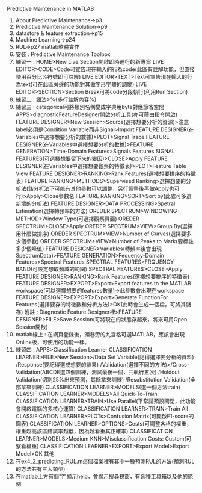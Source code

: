 Predictive Maintenance in MATLAB
1. About Predictive Maintenance->p3
2. Predictive Maintenance Solution->p9
3. datastore & feature extraction->p15
4. Machine Learning->p24
5. RUL->p27
matlab軟體實作
1. 安裝 : Predictive Maintenance Toolbox
2. 練習一 : HOME>New Live Section開啟即時運行的新專案
            LIVE EDITOR>CODE>Code可宣告現在輸入的行為code(此區有註解功能，但直接使用百分比%符號即可註解)
            LIVE EDITOR>TEXT>Text可宣告現在輸入的行為text(可在此區旁邊的功能對其做字形字體的調變)
            LIVE EDITOR>SECTION>Section Break可將code分段執行(利用Run Section)
3. 練習二 : 語法>%{多行註解內容%}
4. 練習三 : categorical可將類別名稱變成字典用byte對應節省空間
            APPS>diagnosticFeatureDesigner開啟分析工具(亦可藉由指令開啟)
            FEATURE DESIGNER>New Session>Source(選擇想要分析的資源)>注意label必須是Condition Variable而非Signal>Import
            FEATURE DESIGNER(在Variables中選擇想要分析的數據)>PLOT>Signal Trace
            FEATURE DESIGNER(在Variables中選擇想要分析的數據)>FEATURE GENERATION>Time-Domain Features>Signals Features
            SIGNAL FEATURES(可選擇想要留下來的變因)>CLOSE>Apply
            FEATURE DESIGNER(在Variables中選擇想要觀察的特徵表)>PLOT>Feature Table View
            FEATURE DESIGNER>RANKING>Rank Features(選擇想要排序的特徵表)
            FEATURE RANKING>METHODS>Supervised Ranking>選擇想要的分析法(該分析法下可能有其他參數可以調整，另行調整後再做Apply也可行)>Apply>Close參數名
            FEATURE RANKING>SORT>Sort by(此處可多選新增的分析法)
            FEATURE DESIGNER>DATA PROCESSING>Spetral Estimation(選擇轉頻率的方法)
            OREDER SPECTRUM>WINDOWING METHOD>Window Type(可選擇觀察頁面)
            OREDER SPECTRUM>CLOSE>Apply
            OREDER SPECTRUM>VIEW>Group By(選擇用什麼做排序)
            OREDER SPECTRUM>VIEW>Number of Curves(選擇要多少個參數)
            OREDER SPECTRUM>VIEW>Number of Peaks to Mark(要標註多少個峰值)
            FEATURE DESIGNER>Variables(轉頻率後會出現SpectrumData)>FEATURE GENERATION>Fequency-Domain Features>Spectral Features
            SPECTRAL FEATURES>FRQUENCY BAND(可設定想取頻域的範圍)
            SPECTRAL FEATURES>CLOSE>Apply
            FEATURE DESIGNER>RANKING>Rank Features(選擇想要排序的特徵表)
            FEATURE DESIGNER>EXPORT>Export>Export features to the MATLAB workspace(可以選擇想要的features數量)->此參數會出現在workspace
            FEATURE DESIGNER>EXPORT>Export>Generate FunctionFor Features(選擇要存的特徵數和分析方法)>OK(此時會生成一個檔，可將其儲存)
            附註 : Diagnostic Feature Designer裡>FEATURE DESIGNER>FILE>Save Session(可將現在的狀態存起來，將來可用Open Session開啟)
5. matlab線上 : 在網頁登錄後，頭巷旁的九宮格可選MATLAB，應該會出現Online版，可使用的功能一樣。
6. 練習四 : APPS>Classification Learner
            CLASSIFICATION LEARNER>FILE>New Session>/Data Set Variable(記得選擇要分析的資料)
                                                    /Response(要記得選成想要的結果)
                                                    /Validation(選擇不同的方法)>/Cross-Validation(ABCDE選四個訓練，測試最後一個，共執行五次)
                                                                               /Holdout Validation(切割25%出來預測，其餘拿來訓練)
                                                                               /Resubstitution Validation(全部拿來訓練)
            CLASSIFICATION LEARNER>MODELS(選一個方法train)
            CLASSIFICATION LEARNER>MODELS>All Quick-To-Train
            CLASSIFICATION LEARNER>TRAIN>Use Parallel(平常請預設關閉，此功能會開啟電腦的多核心運算)
            CLASSIFICATION LEARNER>TRAIN>Train All
            CLASSIFICATION LEARNER>PLOTs>Confusion Matrix(可開啟F1-score的圖表)
            CLASSIFICATION LEARNER>OPTIONS>Costs(可調整各格的權重，權重越高該區錯誤率越低，因為越看重其正確率)
            CLASSIFICATION LEARNER>MODELS>Medium KNN>Misclassification Costs: Custom(可察看權重)
            CLASSIFICATION LEARNER>EXPORT>Export Model>Export Model>OK
其他
1. 在ex4_2_predicting_RUL.m這個檔案裡有其中一種預測RUL的方法(預測RUL的方法共有三大類型)
2. 在matlab上方有個"?"顯示help，會顯示搜尋視窗，有各種工具箱以及他的範例